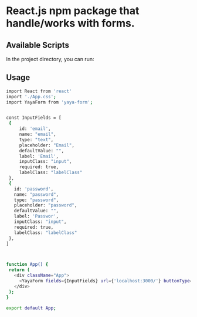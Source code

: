 # React.js npm package that handle/works with forms.


## Available Scripts

In the project directory, you can run:




## Usage

 ```bash
import React from 'react'
import './App.css';
import YayaForm from 'yaya-form';


const InputFields = [
  {
      id: 'email',
      name: "email",
      type: "text",
      placeholder: "Email",
      defaultValue: "",
      label: 'Email',
      inputClass: "input",
      required: true,
      labelClass: "labelClass"
  },
  {
    id: 'password',
    name: "password",
    type: "password",
    placeholder: "password",
    defaultValue: "",
    label: 'Passwor',
    inputClass: "input",
    required: true,
    labelClass: "labelClass"
  },
]



function App() {
  return (
    <div className="App">
      <YayaForm fields={InputFields} url={'localhost:3000/'} buttonType={"submit"} buttonText={"Submit Form"}  />
    </div>
  );
}

export default App;

```